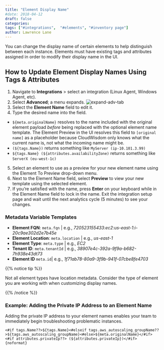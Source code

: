 ```yaml
---
title: "Element Display Name"
#date: 2018-04-12
draft: false
categories:
tags: ["#integrations",  "#elements", "#inventory page"]
author: Lawrence Lane
---
```


You can change the display name of certain elements to help distinguish between each instance. Elements must have existing tags and attributes assigned in order to modify their display name in the UI.


## How to Update Element Display Names Using Tags & Attributes

1. Navigate to **Integrations** > select an integration (Linux Agent, Windows Agent, etc).
2. Select **Advanced**; a menu expands.
![expand-adv-tab](/images/inventory-element-display-name/expand-adv-tab.png)
3. Select the **Element Name** field to edit it.
4. Type the desired name into the field.
  - ``${meta.originalName}`` resolves to the name included with the original element payload _before_ being replaced with the optional element name template. The Element Preview in the UI resolves this field to `[original name]` as a placeholder because CloudWisdom only knows what the current name is, not what the incoming name might be.
  - ``(${tags.Name})`` returns something like `MyServer (ip-10.101.3.99)`
  - ``${tags.Name} (${attributes.availabilityZone)`` returns something like `ServerX (eu-west-1c)`
5. Select an element to use as a preview for your new element name using the Element To Preview drop-down menu.
6. Next to the Element Name field, select **Preview** to view your new template using the selected element.
7. If you’re satisfied with the name, press **Enter** on your keyboard while in the Element Name field to lock in the name. Exit the integration setup page and wait until the next analytics cycle (5 minutes) to see your changes.

### Metadata Variable Templates

- **Element FQN**: `meta.fqn` | e.g., _720523155433:ec2:us-east-1:i-20c9ae302d2e7b45e_
- **Element Location**: `meta.location` | e.g., _us-east-1_
- **Element Type**: `meta.type` | e.g., _EC2_
- **Tenant ID**: `meta.tenantId` | e.g., _38907e4c-392a-9f9a-b682-7h938e43dt73_
- **Element ID** `meta.id`| e.g., _1f71ab78-80a9-3f9b-941f-07cbe8fe4703_

{{% notice tip %}}

Not all element types have location metadata. Consider the type of element you are working with when customizing display names.

{{% /notice %}}

### Example: Adding the Private IP Address to an Element Name
Adding the private IP address to your element names enables your team to immediately begin troubleshooting problematic instances.

```
<#if tags.Name??>${tags.Name}<#elseif tags.aws_autoscaling_groupName??>${tags.aws_autoscaling_groupName}<#else>${meta.originalName}</#if><#if attributes.privateIp??> (${attributes.privateIp})</#if>
{noformat}
```
